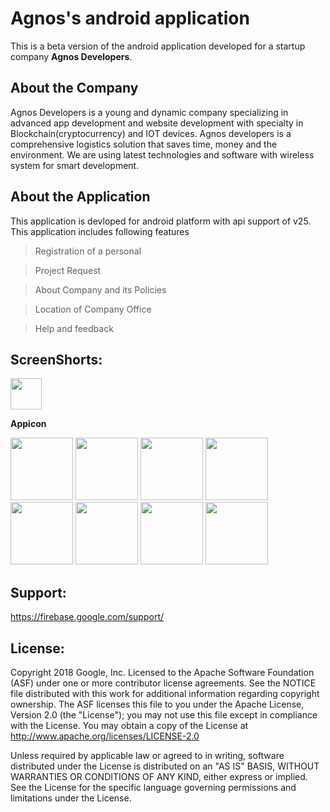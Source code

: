 
# Agnos's android application

This is a beta version of the android application developed for a startup company **Agnos Developers**.



## About the Company

Agnos Developers is a young and dynamic company specializing in
advanced app development and website development with specialty in
Blockchain(cryptocurrency) and IOT devices.
Agnos developers is a comprehensive logistics solution that saves
time, money and the environment. We are using latest technologies and
software with wireless system for smart development.



## About the Application

This application is devloped for android platform with api support of v25. This application includes following features
>Registration of a personal 

>Project Request

>About Company and its Policies

>Location of Company Office

>Help and feedback


## ScreenShorts:
<p float="left">
  <a href="https://imgur.com/ElFDVip.jpg"><img src="https://imgur.com/ElFDVip.jpg" width="50"></a>
<p><b>Appicon</b></p>
  
<a href="https://imgur.com/qPnQFRQ.jpg"><img src="https://imgur.com/qPnQFRQ.jpg" width="100"></a>
<a href="https://imgur.com/IXd7Cln.jpg"><img src="https://imgur.com/IXd7Cln.jpg" width="100"></a>
<a href="https://imgur.com/BcE36GW.jpg"><img src="https://imgur.com/BcE36GW.jpg" width="100"></a>
<a href="https://imgur.com/qyv9UnJ.jpg"><img src="https://imgur.com/qyv9UnJ.jpg" width="100"></a>
<a href="https://imgur.com/lZ93qMe.jpg"><img src="https://imgur.com/lZ93qMe.jpg" width="100"></a>
<a href="https://imgur.com/FBcPf2X.jpg"><img src="https://imgur.com/FBcPf2X.jpg" width="100"></a>
<a href="https://imgur.com/0P5FNdG.jpg"><img src="https://imgur.com/0P5FNdG.jpg" width="100"></a>
<a href="https://imgur.com/GDldnDS.jpg"><img src="https://imgur.com/GDldnDS.jpg" width="100"></a>
</p>



## Support:

https://firebase.google.com/support/



## License:

Copyright 2018 Google, Inc. Licensed to the Apache Software Foundation (ASF) under one or more contributor license agreements. See the NOTICE file distributed with this work for additional information regarding copyright ownership. The ASF licenses this file to you under the Apache License, Version 2.0 (the "License"); you may not use this file except in compliance with the License. You may obtain a copy of the License at http://www.apache.org/licenses/LICENSE-2.0

Unless required by applicable law or agreed to in writing, software distributed under the License is distributed on an "AS IS" BASIS, WITHOUT WARRANTIES OR CONDITIONS OF ANY KIND, either express or implied. See the License for the specific language governing permissions and limitations under the License.

